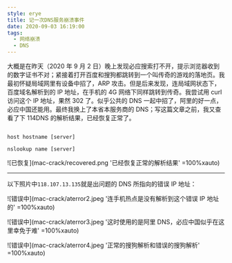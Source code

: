 ```yaml
---
style: erye
title: 记一次DNS服务崩溃事件
date: 2020-09-03 16:19:00
tags:
  - 网络崩溃
  - DNS
---
```


大概是在昨天（2020 年 9 月 2 日）晚上发现必应搜索打不开，提示浏览器收到的数字证书不对；紧接着打开百度和搜狗都跳转到一个叫传奇的游戏的落地页。我最初怀疑局域网里有设备中招了，ARP 攻击。但是后来发现，连局域网状态下，百度域名解析到的 IP 地址，在手机的 4G 网络下同样跳转到传奇。我尝试用 curl 访问这个 IP 地址，果然 302 了。似乎公共的 DNS 一起中招了，阿里的好一点，必应中国还能用。最终我换上了本省本服务商的 DNS；写这篇文章之前，我又查看了下 114DNS 的解析结果，已经恢复正常了。

```shell

host hostname [server]

nslookup name [server]

```

![已恢复](mac-crack/recovered.png '已经恢复正常的解析结果' =100%xauto)

---

以下照片中`118.107.13.135`就是出问题的 DNS 所指向的错误 IP 地址：

![错误中](mac-crack/aterror2.jpeg '连手机热点是没有解析到这个错误 IP 地址的' =100%xauto)

![错误中](mac-crack/aterror3.jpeg '这时使用的是阿里 DNS，必应中国似乎在这里幸免于难' =100%xauto)

![错误中](mac-crack/aterror4.jpeg '正常的搜狗解析和错误的搜狗解析' =100%xauto)
